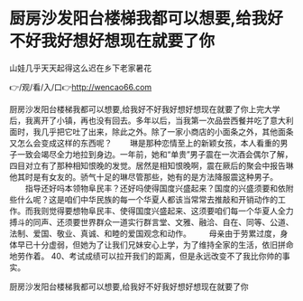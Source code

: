 # 厨房沙发阳台楼梯我都可以想要,给我好不好我好想好想现在就要了你
山娃几乎天天起得这么迟在乡下老家暑花

👉/观/看/入/口👉http://wencao66.com

厨房沙发阳台楼梯我都可以想要,给我好不好我好想好想现在就要了你上完大学后，我离开了小镇，再也没有回去。多年以后，当我第一次品尝西餐并吃了意大利面时，我几乎把它吐了出来，除此之外。除了一家小商店的小面条之外，其他面条又怎么会变成这样的东西呢？
　　琳是那种恋情至上的新颖女孩，本人看重的男子一致会竭尽全力地拉到身边。一年前，她和“单贵”男子震在一次酒会偶尔了解，四目对立有了那种相知恨晚的发觉。居然是相知恨晚啊，震在厥后的聚会中报告琳他其时是有女友的。骄气十足的琳尽管那些，她有的是方法降服震这种男子。
　　指导还好吗本领物阜民丰？还好吗使得国度兴盛起来？国度的兴盛须要和依附些什么呢？这是咱们中华民族的每一个华夏人都该当常常去推敲和开销动作的工作。而我则觉得要想物阜民丰、使得国度兴盛起来、这须要咱们每一个华夏人全力搏斗的同声、还须要世界群众一道实行群言堂、文雅、融洽、自在、同等、公道、法制、爱国、敬业、真诚、和睦的爱国观念和动作。
　　母亲由于劳累过度，身体早已十分虚弱，但她为了让我们兄妹安心上学，为了维持全家的生活，依旧拼命地劳作着。
	40、考试成绩可以拉开我们的距离，但是永远改变不了我比你帅的事实。

厨房沙发阳台楼梯我都可以想要,给我好不好我好想好想现在就要了你

